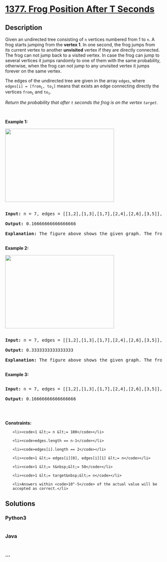 # [1377. Frog Position After T Seconds](https://leetcode.com/problems/frog-position-after-t-seconds)

## Description
<p>Given an undirected tree&nbsp;consisting of <code>n</code> vertices numbered from 1 to <code>n</code>. A frog starts jumping&nbsp;from the <strong>vertex 1</strong>. In one second, the frog&nbsp;jumps from its&nbsp;current&nbsp;vertex to another <strong>unvisited</strong> vertex if they are directly connected. The frog can not jump back to a visited vertex.&nbsp;In case the frog can jump to several vertices it jumps randomly to one of them with the same probability, otherwise, when the frog can not jump to any unvisited vertex it jumps forever on the same vertex.&nbsp;</p>



<p>The edges of the undirected tree&nbsp;are given in the array <code>edges</code>, where <code>edges[i] = [from<sub>i</sub>, to<sub>i</sub>]</code> means that exists an edge connecting directly the vertices <code>from<sub>i</sub></code> and <code>to<sub>i</sub></code>.</p>



<p><em>Return the probability that after <code>t</code> seconds the frog is on the vertex <code><font face="monospace">target</font></code>.</em></p>



<p>&nbsp;</p>

<p><strong>Example 1:</strong></p>



<p><img alt="" src="https://assets.leetcode.com/uploads/2020/02/20/frog_2.png" style="width: 350px; height: 236px;" /></p>



<pre>

<strong>Input:</strong> n = 7, edges = [[1,2],[1,3],[1,7],[2,4],[2,6],[3,5]], t = 2, target = 4

<strong>Output:</strong> 0.16666666666666666 

<strong>Explanation: </strong>The figure above shows the given graph. The frog starts at vertex 1, jumping with 1/3 probability to the vertex 2 after <strong>second 1</strong> and then jumping with 1/2 probability to vertex 4 after <strong>second 2</strong>. Thus the probability for the frog is on the vertex 4 after 2 seconds is 1/3 * 1/2 = 1/6 = 0.16666666666666666. 

</pre>



<p><strong>Example 2:</strong></p>



<p><strong><img alt="" src="https://assets.leetcode.com/uploads/2020/02/20/frog_3.png" style="width: 350px; height: 236px;" /></strong></p>



<pre>

<strong>Input:</strong> n = 7, edges = [[1,2],[1,3],[1,7],[2,4],[2,6],[3,5]], t = 1, target = 7

<strong>Output:</strong> 0.3333333333333333

<strong>Explanation: </strong>The figure above shows the given graph. The frog starts at vertex 1, jumping with 1/3 = 0.3333333333333333 probability to the vertex 7 after <strong>second 1</strong>. 

</pre>



<p><strong>Example 3:</strong></p>



<pre>

<strong>Input:</strong> n = 7, edges = [[1,2],[1,3],[1,7],[2,4],[2,6],[3,5]], t = 20, target = 6

<strong>Output:</strong> 0.16666666666666666

</pre>



<p>&nbsp;</p>

<p><strong>Constraints:</strong></p>



<ul>

	<li><code>1 &lt;= n &lt;= 100</code></li>

	<li><code>edges.length == n-1</code></li>

	<li><code>edges[i].length == 2</code></li>

	<li><code>1 &lt;= edges[i][0], edges[i][1] &lt;= n</code></li>

	<li><code>1 &lt;= t&nbsp;&lt;= 50</code></li>

	<li><code>1 &lt;= target&nbsp;&lt;= n</code></li>

	<li>Answers within <code>10^-5</code> of the actual value will be accepted as correct.</li>

</ul>


## Solutions


<!-- tabs:start -->

### **Python3**

```python

```

### **Java**

```java

```

### **...**
```

```

<!-- tabs:end -->